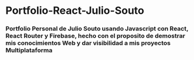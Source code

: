 # Portfolio-React-Julio-Souto
### Portfolio Personal de Julio Souto usando Javascript con React, React Router y Firebase, hecho con el proposito de demostrar mis conocimientos Web y dar visibilidad a mis proyectos Multiplataforma